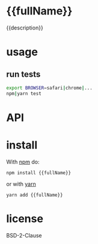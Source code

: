 # {{fullName}}

{{description}}

# usage

## run tests
```sh
export BROWSER=safari|chrome|...
npm|yarn test
```

# API

# install

With [npm](http://npmjs.org) do:

```shell
npm install {{fullName}}
```

or with [yarn](https://yarnpkg.com)

```shell
yarn add {{fullName}}
```

# license

BSD-2-Clause
